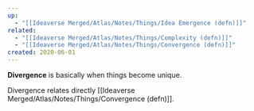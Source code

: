 ```yaml
---
up:
  - "[[Ideaverse Merged/Atlas/Notes/Things/Idea Emergence (defn)]]"
related:
  - "[[Ideaverse Merged/Atlas/Notes/Things/Complexity (defn)]]"
  - "[[Ideaverse Merged/Atlas/Notes/Things/Convergence (defn)]]"
created: 2020-06-01
---
```

 **Divergence** is basically when things become unique.

Divergence relates directly [[Ideaverse Merged/Atlas/Notes/Things/Convergence (defn)]].
